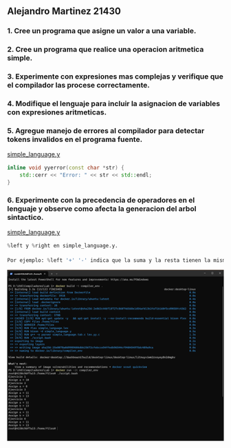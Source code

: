 ## Alejandro Martinez 21430
### 1. Cree un programa que asigne un valor a una variable.
### 2. Cree un programa que realice una operacion aritmetica simple.
### 3. Experimente con expresiones mas complejas y verifique que el compilador las procese correctamente.
### 4. Modifique el lenguaje para incluir la asignacion de variables con expresiones aritmeticas.
### 5. Agregue manejo de errores al compilador para detectar tokens invalidos en el programa fuente.
[simple_language.y](./files/simple_language.y)
```cpp
inline void yyerror(const char *str) {
	std::cerr << "Error: " << str << std::endl;
}
```
### 6. Experimente con la precedencia de operadores en el lenguaje y observe como afecta la generacion del arbol sintactico.
[simple_language.y](./files/simple_language.y)
```python
%left y %right en simple_language.y.

Por ejemplo: %left '+' '-' indica que la suma y la resta tienen la misma precedencia y son asociativas de izquierda a derecha.
```

![alt text](image.png)